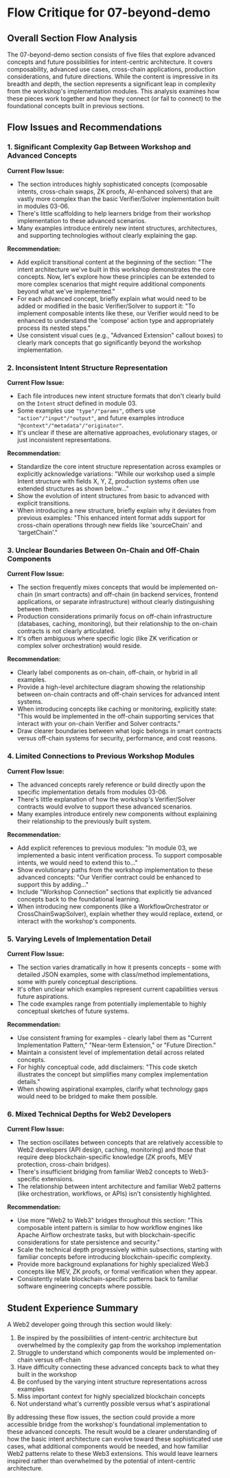 # Flow Critique for 07-beyond-demo

## Overall Section Flow Analysis

The 07-beyond-demo section consists of five files that explore advanced concepts and future possibilities for intent-centric architecture. It covers composability, advanced use cases, cross-chain applications, production considerations, and future directions. While the content is impressive in its breadth and depth, the section represents a significant leap in complexity from the workshop's implementation modules. This analysis examines how these pieces work together and how they connect (or fail to connect) to the foundational concepts built in previous sections.

## Flow Issues and Recommendations

### 1. Significant Complexity Gap Between Workshop and Advanced Concepts

**Current Flow Issue:**

- The section introduces highly sophisticated concepts (composable intents, cross-chain swaps, ZK proofs, AI-enhanced solvers) that are vastly more complex than the basic Verifier/Solver implementation built in modules 03-06.
- There's little scaffolding to help learners bridge from their workshop implementation to these advanced scenarios.
- Many examples introduce entirely new intent structures, architectures, and supporting technologies without clearly explaining the gap.

**Recommendation:**

- Add explicit transitional content at the beginning of the section: "The intent architecture we've built in this workshop demonstrates the core concepts. Now, let's explore how these principles can be extended to more complex scenarios that might require additional components beyond what we've implemented."
- For each advanced concept, briefly explain what would need to be added or modified in the basic Verifier/Solver to support it: "To implement composable intents like these, our Verifier would need to be enhanced to understand the 'compose' action type and appropriately process its nested steps."
- Use consistent visual cues (e.g., "Advanced Extension" callout boxes) to clearly mark concepts that go significantly beyond the workshop implementation.

### 2. Inconsistent Intent Structure Representation

**Current Flow Issue:**

- Each file introduces new intent structure formats that don't clearly build on the `Intent` struct defined in module 03.
- Some examples use `"type"/"params"`, others use `"action"/"input"/"output"`, and future examples introduce `"@context"/"metadata"/"originator"`.
- It's unclear if these are alternative approaches, evolutionary stages, or just inconsistent representations.

**Recommendation:**

- Standardize the core intent structure representation across examples or explicitly acknowledge variations: "While our workshop used a simple Intent structure with fields X, Y, Z, production systems often use extended structures as shown below..."
- Show the evolution of intent structures from basic to advanced with explicit transitions.
- When introducing a new structure, briefly explain why it deviates from previous examples: "This enhanced intent format adds support for cross-chain operations through new fields like 'sourceChain' and 'targetChain'."

### 3. Unclear Boundaries Between On-Chain and Off-Chain Components

**Current Flow Issue:**

- The section frequently mixes concepts that would be implemented on-chain (in smart contracts) and off-chain (in backend services, frontend applications, or separate infrastructure) without clearly distinguishing between them.
- Production considerations primarily focus on off-chain infrastructure (databases, caching, monitoring), but their relationship to the on-chain contracts is not clearly articulated.
- It's often ambiguous where specific logic (like ZK verification or complex solver orchestration) would reside.

**Recommendation:**

- Clearly label components as on-chain, off-chain, or hybrid in all examples.
- Provide a high-level architecture diagram showing the relationship between on-chain contracts and off-chain services for advanced intent systems.
- When introducing concepts like caching or monitoring, explicitly state: "This would be implemented in the off-chain supporting services that interact with your on-chain Verifier and Solver contracts."
- Draw clearer boundaries between what logic belongs in smart contracts versus off-chain systems for security, performance, and cost reasons.

### 4. Limited Connections to Previous Workshop Modules

**Current Flow Issue:**

- The advanced concepts rarely reference or build directly upon the specific implementation details from modules 03-06.
- There's little explanation of how the workshop's Verifier/Solver contracts would evolve to support these advanced scenarios.
- Many examples introduce entirely new components without explaining their relationship to the previously built system.

**Recommendation:**

- Add explicit references to previous modules: "In module 03, we implemented a basic intent verification process. To support composable intents, we would need to extend this to..."
- Show evolutionary paths from the workshop implementation to these advanced concepts: "Our Verifier contract could be enhanced to support this by adding..."
- Include "Workshop Connection" sections that explicitly tie advanced concepts back to the foundational learning.
- When introducing new components (like a WorkflowOrchestrator or CrossChainSwapSolver), explain whether they would replace, extend, or interact with the workshop's components.

### 5. Varying Levels of Implementation Detail

**Current Flow Issue:**

- The section varies dramatically in how it presents concepts - some with detailed JSON examples, some with class/method implementations, some with purely conceptual descriptions.
- It's often unclear which examples represent current capabilities versus future aspirations.
- The code examples range from potentially implementable to highly conceptual sketches of future systems.

**Recommendation:**

- Use consistent framing for examples - clearly label them as "Current Implementation Pattern," "Near-term Extension," or "Future Direction."
- Maintain a consistent level of implementation detail across related concepts.
- For highly conceptual code, add disclaimers: "This code sketch illustrates the concept but simplifies many complex implementation details."
- When showing aspirational examples, clarify what technology gaps would need to be bridged to make them possible.

### 6. Mixed Technical Depths for Web2 Developers

**Current Flow Issue:**

- The section oscillates between concepts that are relatively accessible to Web2 developers (API design, caching, monitoring) and those that require deep blockchain-specific knowledge (ZK proofs, MEV protection, cross-chain bridges).
- There's insufficient bridging from familiar Web2 concepts to Web3-specific extensions.
- The relationship between intent architecture and familiar Web2 patterns (like orchestration, workflows, or APIs) isn't consistently highlighted.

**Recommendation:**

- Use more "Web2 to Web3" bridges throughout this section: "This composable intent pattern is similar to how workflow engines like Apache Airflow orchestrate tasks, but with blockchain-specific considerations for state persistence and security."
- Scale the technical depth progressively within subsections, starting with familiar concepts before introducing blockchain-specific complexity.
- Provide more background explanations for highly specialized Web3 concepts like MEV, ZK proofs, or formal verification when they appear.
- Consistently relate blockchain-specific patterns back to familiar software engineering concepts where possible.

## Student Experience Summary

A Web2 developer going through this section would likely:

1. Be inspired by the possibilities of intent-centric architecture but overwhelmed by the complexity gap from the workshop implementation
2. Struggle to understand which components would be implemented on-chain versus off-chain
3. Have difficulty connecting these advanced concepts back to what they built in the workshop
4. Be confused by the varying intent structure representations across examples
5. Miss important context for highly specialized blockchain concepts
6. Not understand what's currently possible versus what's aspirational

By addressing these flow issues, the section could provide a more accessible bridge from the workshop's foundational implementation to these advanced concepts. The result would be a clearer understanding of how the basic intent architecture can evolve toward these sophisticated use cases, what additional components would be needed, and how familiar Web2 patterns relate to these Web3 extensions. This would leave learners inspired rather than overwhelmed by the potential of intent-centric architecture.
